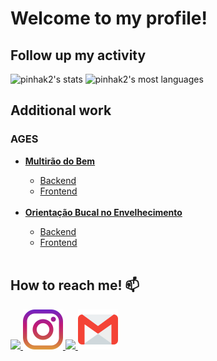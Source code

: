 # Welcome to my profile!

## Follow up my activity

<div>
<p>
   <img width="530em" src="https://github-readme-stats.vercel.app/api?username=pinhak2&show_icons=true&theme=dracula&include_all_commits=true&count_private=true" alt="pinhak2's stats"/>
   <img width="530em" src="https://github-readme-stats.vercel.app/api/top-langs/?username=pinhak2&layout=compact&theme=dracula" alt="pinhak2's most languages"/>
   </p>
</div>
 
## Additional work
### AGES
 <ul>
    <li><a href="https://tools.ages.pucrs.br/mutirao-do-bem/mutirao-do-bem-wiki/-/wikis/home" ><b>Multirão do Bem</b></a></li>
    <ul>
        <li><a href="https://tools.ages.pucrs.br/mutirao-do-bem/mutirao-do-bem-backend" >Backend</a></li>
        <li><a href="https://tools.ages.pucrs.br/mutirao-do-bem/mutirao-do-bem-web" >Frontend</a></li>
    </ul>
    <br/>
    <li><a href="https://tools.ages.pucrs.br/orientacao-bucal-no-envelhecimento/orientacao-bucal-no-envelhecimento-wiki/-/wikis/home" ><b>Orientação Bucal no Envelhecimento</b></a></li>
    <ul>
        <li><a href="https://tools.ages.pucrs.br/orientacao-bucal-no-envelhecimento/orientacao-bucal-no-envelhecimento-backend" >Backend</a></li>
        <li><a href="https://tools.ages.pucrs.br/orientacao-bucal-no-envelhecimento/orientacao-bucal-no-envelhecimento-mobile" >Frontend</a></li>
    </ul>
    <br/>
 </ul>
 
## How to reach me! 📫
<div>
    <a href="https://www.fb.com/pinhak">
        <img src="https://cdn.jsdelivr.net/gh/devicons/devicon/icons/facebook/facebook-original.svg" width="64"/>
    </a>
    <a href="https://www.instagram.com/schneider.william" >
        <img src="./assets/instagram.png">
    </a>
    <a href="https://www.linkedin.com/in/william-de-lima-schneider-955a05a5/" >
        <img src="https://cdn.jsdelivr.net/gh/devicons/devicon/icons/linkedin/linkedin-original.svg" width="64"/>  
    </a>
    <a href="mailto:william.lima.schneider@gmail.com" >
        <img src="./assets/gmail.png">
    </a>

<div>
